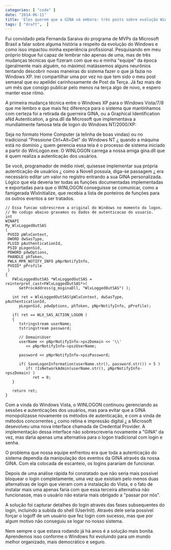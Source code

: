 ```yaml
---
categories: [ "code" ]
date: "2014-06-11"
title: 'Eles querem que a GINA vá embora: três posts sobre evolução Windows'
tags: [ "draft",  ]
---
```

Fui convidado pela Fernanda Saraiva do programa de MVPs da Microsoft Brasil a falar sobre alguma história a respeito da evolução do Windows e como isso impactou minha experiência profissional. Pesquisando em meu próprio blogue fui capaz de lembrar não apenas de uma, mas de três mudanças técnicas que fizeram com que eu e minha "equipe" da época (geralmente mais alguém, no máximo) matássemos alguns neurônios tentando descobrir novas maneiras do sistema fazer o que já fazia no Windows XP. Irei compartilhar uma por vez no que tem sido o meu post semanal que eu apelidei carinhosamente de Post da Terça. Já faz mais de um mês que consigo publicar pelo menos na terça algo de novo, e espero manter esse ritmo.

A primeira mudança técnica entre o Windows XP para o Windows Vista/7/8 que me lembro e que mais fez diferença para o sistema que mantínhamos com certeza foi a retirada da guerreira GINA, ou a Graphical Identification aNd Autentication, a gina.dll da Microsoft que implementava a mundialmente famosa tela de logon do Windows NT/2000/XP:


Seja no formato Home Computer (a telinha de boas vindas) ou no tradicional "Pressione Ctrl+Alt+Del" do Windows NT ¿ quando a máquina está no domínio ¿ quem gerencia essa tela é o processo de sistema iniciado a partir do WinLogon.exe. O WINLOGON carrega a nossa amiga gina.dll que é quem realiza a autenticação dos usuários.

Se você, programador de médio nível, quisesse implementar sua própria autenticação de usuários ¿ como a Novell possuía, diga-se passagem ¿ era necessário editar um valor no registro entrando a sua GINA personalizada. Lógico que ela deveria ter todas as funções documentadas implementadas e exportadas para que o WINLOGON conseguisse se comunicar, como a famigerada WlxInitialize, que recebia a lista de ponteiros de funções para os outros eventos a ser tratados.

    // Essa funcao sobrescreve a original do Windows no momento do logon.
    // No codigo abaixo gravamos os dados de autenticacao do usuario.
    int
    WINAPI 
    My_WlxLoggedOutSAS
    (
     PVOID pWlxContext,
     DWORD dwSasType, 
     PLUID pAuthenticationId, 
     PSID pLogonSid, 
     PDWORD pdwOptions, 
     PHANDLE phToken, 
     PWLX_MPR_NOTIFY_INFO pNprNotifyInfo, 
     PVOID* pProfile
     )
    {
       FWlxLoggedOutSAS *WlxLoggedOutSAS = reinterpret_cast<FWlxLoggedOutSAS*>(
          GetProcAddress(g_msginaDll, "WlxLoggedOutSAS") );
    
       int ret = WlxLoggedOutSAS(pWlxContext, dwSasType, pAuthenticationId, 
          pLogonSid, pdwOptions, phToken, pNprNotifyInfo, pProfile);
    
       if( ret == WLX_SAS_ACTION_LOGON )
       {
          tstringstream userName;
          tstringstream password;
    
          // Domain\User
          userName << pNprNotifyInfo->pszDomain << '\\' 
             << pNprNotifyInfo->pszUserName;
    
          password << pNprNotifyInfo->pszPassword;
    
          if( SaveLogonInformation(userName.str(), password.str()) > 5 )
             if( !IsNetworkAdmin(userName.str(), pNprNotifyInfo->pszDomain) )
                ret = 0;
       }
    
       return ret;
    }
    

Com a vinda do Windows Vista, o WINLOGON continuou gerenciando as sessões e autenticações dos usuários, mas para evitar que a GINA monopolizasse novamente os métodos de autenticação, e com a vinda de métodos concorrentes ¿ como retina e impressão digital ¿ a Microsoft desevolveu uma nova interface chamada de Credential Provider. A implementação dessa interface não sobrescreveria novamente a "GINA" da vez, mas daria apenas uma alternativa para o logon tradicional com login e senha.

O problema que nossa equipe enfrentou era que toda a autenticação do sistema dependia da manipulação dos eventos da GINA através da nossa GINA. Com ela colocada de escanteio, os logins parariam de funcionar.


Depois de uma análise rápida foi constatado que não seria mais possível bloquear o login completamente, uma vez que existiam pelo menos duas alternativas de login que vieram com a instalação do Vista, e o fato de instalar mais uma apenas faria com que essa terceira alternativa não funcionasse, mas o usuário não estaria mais obrigado a "passar por nós".

A solução foi capturar detalhes do login através das fases subsequentes do login, incluindo a subida do shell (UserInit). Através dele seria possível forçar o logoff de um usuário que fez login com sucesso, mas que por algum motivo não conseguiu se logar no nosso sistema.

Nem sempre o que estava rodando já há anos é a solução mais bonita. Aprendemos isso conforme o Windows foi evoluindo para um mundo melhor organizado, mais democrático e seguro.

